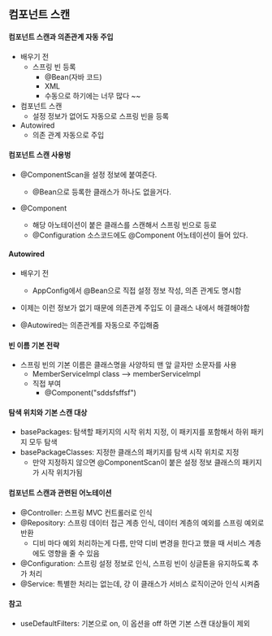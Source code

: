 ## 컴포넌트 스캔
#### 컴포넌트 스캔과 의존관계 자동 주입
- 배우기 전
    - 스프링 빈 등록
        - @Bean(자바 코드)
        - XML 
        - 수동으로 하기에는 너무 많다 ~~
- 컴포넌트 스캔
    - 설정 정보가 없어도 자동으로 스프링 빈을 등록
- Autowired
    - 의존 관계 자동으로 주입
    
#### 컴포넌트 스캔 사용벙
- @ComponentScan을 설정 정보에 붙여준다.
    - @Bean으로 등록한 클래스가 하나도 없을거다.
    
- @Component
    - 해당 아노테이션이 붙은 클래스를 스캔해서 스프링 빈으로 등로
    - @Configuration 소스코드에도 @Component 어노테이션이 들어 있다.
    
#### Autowired
- 배우기 전
    - AppConfig에서 @Bean으로 직접 설정 정보 작성, 의존 관계도 명시함
    
- 이제는 이런 정보가 없기 때문에 의존관계 주입도 이 클래스 내에서 해결해야함
- @Autowired는 의존관계를 자동으로 주입해줌

#### 빈 이름 기본 전략
- 스프링 빈의 기본 이름은 클래스명을 사양하되 맨 앞 글자만 소문자를 사용
    - MemberServiceImpl class --> memberServiceImpl
    - 직접 부여
        - @Component("sddsfsffsf")
    
#### 탐색 위치와 기본 스캔 대상
- basePackages: 탐색할 패키지의 시작 위치 지정, 이 패키지를 포함해서 하위 패키지 모두 탐색
- basePackageClasses: 지정한 클래스의 패키지를 탐색 시작 위치로 지정
    - 만약 지정하지 않으면 @ComponentScan이 붙은 설정 정보 클래스의 패키지가 시작 위치가됨
    
#### 컴포넌트 스캔과 관련된 어노테이션
- @Controller: 스프링 MVC 컨트롤러로 인식
- @Repository: 스프링 데이터 접근 계층 인식, 데이터 계층의 예외를 스프링 예외로 반환
    - 디비 마다 예외 처리하는게 다름, 만약 디비 변경을 한다고 했을 때 서비스 계층에도 영향을 줄 수 있음
- @Configuration: 스프링 설정 정보로 인식, 스프링 빈이 싱글톤을 유지하도록 추가 처리
- @Service: 특별한 처리는 없는데, 걍 이 클래스가 서비스 로직이군아 인식 시켜줌

#### 참고
- useDefaultFilters: 기본으로 on, 이 옵션을 off 하면 기본 스캔 대상들이 제외 

